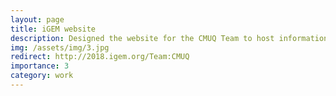 ```yaml
---
layout: page
title: iGEM website
description: Designed the website for the CMUQ Team to host information about our research on CRISPR technique for Sickle Cell Anaemia.
img: /assets/img/3.jpg
redirect: http://2018.igem.org/Team:CMUQ
importance: 3
category: work
---
```



